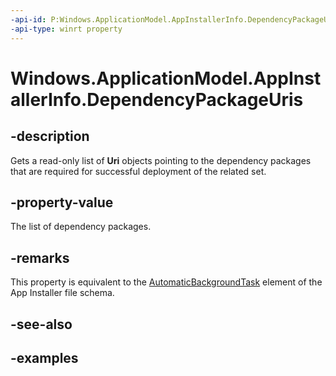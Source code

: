 ```yaml
---
-api-id: P:Windows.ApplicationModel.AppInstallerInfo.DependencyPackageUris
-api-type: winrt property
---
```


# Windows.ApplicationModel.AppInstallerInfo.DependencyPackageUris

<!--
public System.Collections.Generic.IReadOnlyList<System.Uri> DependencyPackageUris { get; }
-->


## -description

Gets a read-only list of **Uri** objects pointing to the dependency packages that are required for successful deployment of the related set. 

## -property-value

The list of dependency packages.

## -remarks

This property is equivalent to the [AutomaticBackgroundTask](/uwp/schemas/appinstallerschema/element-automatic-background-task) element of the App Installer file schema.

## -see-also

## -examples



